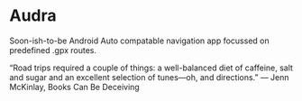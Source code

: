 # Audra
Soon-ish-to-be Android Auto compatable navigation app focussed on predefined .gpx routes.

“Road trips required a couple of things: a well-balanced diet of caffeine, salt and sugar and an excellent selection of tunes—oh, and directions.”
― Jenn McKinlay, Books Can Be Deceiving
